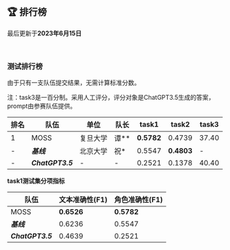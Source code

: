 
<br/>

## 🏆 排行榜

<p class="text-center">最后更新于<strong>2023年6月15日</strong></p>

<br/>

### 测试排行榜

<p>由于只有一支队伍提交结果，无需计算标准分数。</p>
<p>注：task3是一百分制。采用人工评分，评分对象是ChatGPT3.5生成的答案，prompt由参赛队伍提供。</p>

| 排名 | 队伍     | 单位             | 队长 | task1  | task2  | task3  |
| ---- | -------- | ---------------- | ---- | ------ | ------ | ------ |
| 1    | MOSS | 复旦大学         | 谭** | **0.5782** | 0.4739 | 37.40 |
| - | <span style="color:var(--bs-secondary)">***基线***<span> | 北京大学 | 祝* | 0.5547 | **0.4803** | - |
| -    | <span style="color:var(--bs-secondary)">***ChatGPT3.5***<span> | -         | - | 0.2521 | 0.1378 | 40.40 |

**task1测试集分项指标**

| 队伍     | 文本准确性(F1)     | 角色准确性(F1) |
| -------- | ---------------- | -------------- |
| MOSS | **0.6526** | **0.5782** |
| <span style="color:var(--bs-secondary)">***基线***<span> | 0.6236 | 0.5547 |
| <span style="color:var(--bs-secondary)">***ChatGPT3.5***<span> | 0.4639 | 0.2521 |
